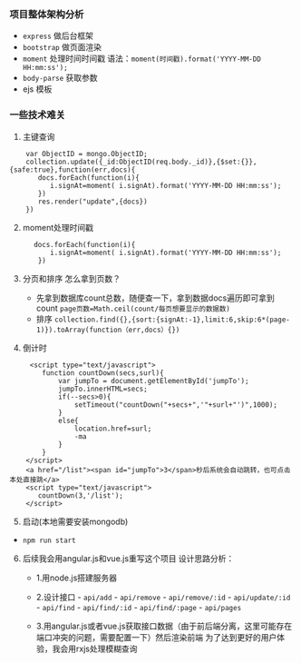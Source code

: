 ### 项目整体架构分析
- `express` 做后台框架
- `bootstrap` 做页面渲染
- `moment` 处理时间时间戳 语法：`moment(时间戳).format('YYYY-MM-DD HH:mm:ss');`
- `body-parse` 获取参数
- ejs 模板

### 一些技术难关
1. 主键查询

```
    var ObjectID = mongo.ObjectID;
    collection.update({_id:ObjectID(req.body._id)},{$set:{}},{safe:true},function(err,docs){
       docs.forEach(function(i){
          i.signAt=moment( i.signAt).format('YYYY-MM-DD HH:mm:ss');
       }) 
       res.render("update",{docs})
    })
```    
    
2. moment处理时间戳
```
      docs.forEach(function(i){
          i.signAt=moment( i.signAt).format('YYYY-MM-DD HH:mm:ss');
       }) 
```

3.  分页和排序
  怎么拿到页数？
    -  先拿到数据库count总数，随便查一下，拿到数据docs遍历即可拿到count `page页数=Math.ceil(count/每页想要显示的数据数)`
    -  排序  `collection.find({},{sort:{signAt:-1},limit:6,skip:6*(page-1)}).toArray(function（err,docs）{}) `

4. 倒计时

```
     <script type="text/javascript">
        function countDown(secs,surl){
            var jumpTo = document.getElementById('jumpTo');
            jumpTo.innerHTML=secs;
            if(--secs>0){
                setTimeout("countDown("+secs+",'"+surl+"')",1000);
            }
            else{
                location.href=surl;
                -ma
            }
        }
    </script>
    <a href="/list"><span id="jumpTo">3</span>秒后系统会自动跳转，也可点击本处直接跳</a>
    <script type="text/javascript">
       countDown(3,'/list');
    </script>  
```

5. 启动(本地需要安装mongodb)
-  `npm run start`

6. 后续我会用angular.js和vue.js重写这个项目
设计思路分析：
      -  1.用node.js搭建服务器
      -  2.设计接口
             - `api/add`
             - `api/remove`
             - `api/remove/:id`
             - `api/update/:id`
             - `api/find`
             - `api/find/:id`
             - `api/find/:page`
             - `api/pages`

      -  3.用angular.js或者vue.js获取接口数据（由于前后端分离，这里可能存在端口冲突的问题，需要配置一下）然后渲染前端 
      为了达到更好的用户体验，我会用rxjs处理模糊查询     

  
